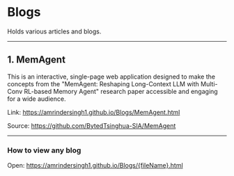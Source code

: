 # Blogs
Holds various articles and  blogs.

---

## 1. MemAgent
This is an interactive, single-page web application designed to make the concepts from the "MemAgent: Reshaping Long-Context LLM with Multi-Conv RL-based Memory Agent" research paper accessible and engaging for a wide audience.

Link: https://amrindersingh1.github.io/Blogs/MemAgent.html

Source: https://github.com/BytedTsinghua-SIA/MemAgent

---

### How to view any blog
Open: https://amrindersingh1.github.io/Blogs/{fileName}.html

